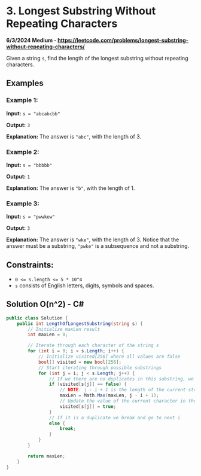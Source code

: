 # 3. Longest Substring Without Repeating Characters 
**6/3/2024 Medium - https://leetcode.com/problems/longest-substring-without-repeating-characters/**

Given a string `s`, find the length of the longest substring without repeating characters.

## Examples

### Example 1:
**Input:** `s = "abcabcbb"`

**Output:** `3`

**Explanation:** The answer is `"abc"`, with the length of 3.

### Example 2:
**Input:** `s = "bbbbb"`

**Output:** `1`

**Explanation:** The answer is `"b"`, with the length of 1.

### Example 3:
**Input:** `s = "pwwkew"`

**Output:** `3`

**Explanation:** The answer is `"wke"`, with the length of 3. Notice that the answer must be a substring, `"pwke"` is a subsequence and not a substring.

## Constraints:
- `0 <= s.length <= 5 * 10^4`
- `s` consists of English letters, digits, symbols and spaces.

## Solution O(n^2) - C#

```csharp
public class Solution {
    public int LengthOfLongestSubstring(string s) {
        // Initialize maxLen result
        int maxLen = 0;

        // Iterate through each character of the string s
        for (int i = 0; i < s.Length; i++) {
            // Initialize visited[256] where all values are false
            bool[] visited = new bool[256]; 
            // Start iterating through possible substrings
            for (int j = i; j < s.Length; j++) {
                // If we there are no duplicates in this substring, we update the maxLen
                if (visited[s[j]] == false) {
                    // NOTE: j - i + 1 is the length of the current string
                    maxLen = Math.Max(maxLen, j - i + 1);
                    // Update the value of the current character in the visited[]
                    visited[s[j]] = true;
                }
                // If it is a duplicate we break and go to next i
                else {
                    break;
                }
            }
        }

        return maxLen;
    }
}
